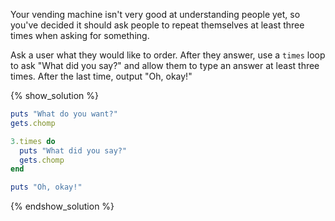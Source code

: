 Your vending machine isn't very good at understanding people yet, so you've
decided it should ask people to repeat themselves at least three times when
asking for something.

Ask a user what they would like to order. After they answer, use a `times`
loop to ask "What did you say?" and allow them to type an answer at least
three times. After the last time, output "Oh, okay!"

{% show_solution %}
```ruby
puts "What do you want?"
gets.chomp

3.times do
  puts "What did you say?"
  gets.chomp
end

puts "Oh, okay!"
```
{% endshow_solution %}
